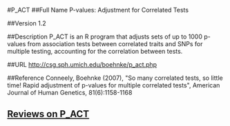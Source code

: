 #P_ACT
##Full Name
P-values: Adjustment for Correlated Tests

##Version
1.2

##Description
P_ACT is an R program that adjusts sets of up to 1000 p-values from association tests between correlated traits and SNPs for multiple testing, accounting for the correlation between tests.

##URL
http://csg.sph.umich.edu/boehnke/p_act.php

##Reference
Conneely, Boehnke (2007), "So many correlated tests, so little time! Rapid adjustment of p-values for multiple correlated tests", American Journal of Human Genetics, 81(6):1158-1168


## [Reviews on P_ACT](https://github.com/gaow/genetic-analysis-software/issues/365)